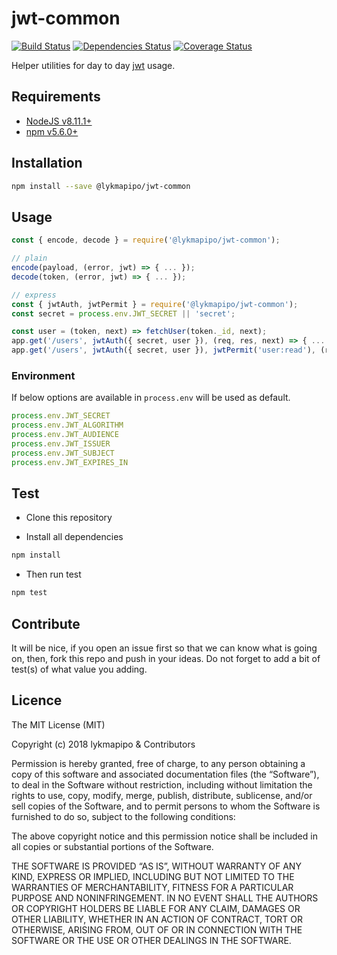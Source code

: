 # jwt-common

[![Build Status](https://travis-ci.org/lykmapipo/jwt-common.svg?branch=master)](https://travis-ci.org/lykmapipo/jwt-common)
[![Dependencies Status](https://david-dm.org/lykmapipo/jwt-common.svg?style=flat-square)](https://david-dm.org/lykmapipo/jwt-common)
[![Coverage Status](https://coveralls.io/repos/github/lykmapipo/jwt-common/badge.svg?branch=master)](https://coveralls.io/github/lykmapipo/jwt-common?branch=master)

Helper utilities for day to day [jwt](https://jwt.io/) usage.


## Requirements

- [NodeJS v8.11.1+](https://nodejs.org)
- [npm v5.6.0+](https://www.npmjs.com/)

## Installation

```sh
npm install --save @lykmapipo/jwt-common
```

## Usage

```js
const { encode, decode } = require('@lykmapipo/jwt-common');

// plain
encode(payload, (error, jwt) => { ... });
decode(token, (error, jwt) => { ... });

// express
const { jwtAuth, jwtPermit } = require('@lykmapipo/jwt-common');
const secret = process.env.JWT_SECRET || 'secret';

const user = (token, next) => fetchUser(token._id, next);
app.get('/users', jwtAuth({ secret, user }), (req, res, next) => { ... });
app.get('/users', jwtAuth({ secret, user }), jwtPermit('user:read'), (req, res, next) => { ... });

```

### Environment
If below options are available in `process.env` will be used as default.
```js
process.env.JWT_SECRET
process.env.JWT_ALGORITHM
process.env.JWT_AUDIENCE
process.env.JWT_ISSUER
process.env.JWT_SUBJECT
process.env.JWT_EXPIRES_IN
```

## Test

- Clone this repository

- Install all dependencies

```sh
npm install
```

- Then run test

```sh
npm test
```

## Contribute

It will be nice, if you open an issue first so that we can know what is going on, then, fork this repo and push in your ideas. Do not forget to add a bit of test(s) of what value you adding.

## Licence

The MIT License (MIT)

Copyright (c) 2018 lykmapipo & Contributors

Permission is hereby granted, free of charge, to any person obtaining a copy of this software and associated documentation files (the “Software”), to deal in the Software without restriction, including without limitation the rights to use, copy, modify, merge, publish, distribute, sublicense, and/or sell copies of the Software, and to permit persons to whom the Software is furnished to do so, subject to the following conditions:

The above copyright notice and this permission notice shall be included in all copies or substantial portions of the Software.

THE SOFTWARE IS PROVIDED “AS IS”, WITHOUT WARRANTY OF ANY KIND, EXPRESS OR IMPLIED, INCLUDING BUT NOT LIMITED TO THE WARRANTIES OF MERCHANTABILITY, FITNESS FOR A PARTICULAR PURPOSE AND NONINFRINGEMENT. IN NO EVENT SHALL THE AUTHORS OR COPYRIGHT HOLDERS BE LIABLE FOR ANY CLAIM, DAMAGES OR OTHER LIABILITY, WHETHER IN AN ACTION OF CONTRACT, TORT OR OTHERWISE, ARISING FROM, OUT OF OR IN CONNECTION WITH THE SOFTWARE OR THE USE OR OTHER DEALINGS IN THE SOFTWARE.

